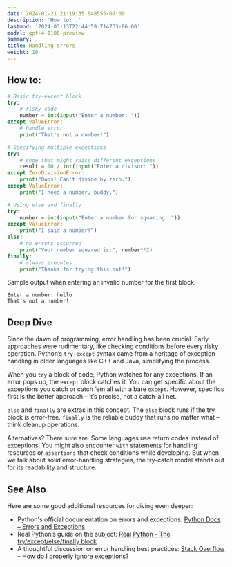 ```yaml
---
date: 2024-01-21 21:19:35.648555-07:00
description: 'How to: .'
lastmod: '2024-03-13T22:44:59.714733-06:00'
model: gpt-4-1106-preview
summary: .
title: Handling errors
weight: 16
---
```


## How to:
``` Python
# Basic try-except block
try:
    # risky code
    number = int(input("Enter a number: "))
except ValueError:
    # handle error
    print("That's not a number!")

# Specifying multiple exceptions
try:
    # code that might raise different exceptions
    result = 10 / int(input("Enter a divisor: "))
except ZeroDivisionError:
    print("Oops! Can't divide by zero.")
except ValueError:
    print("I need a number, buddy.")

# Using else and finally
try:
    number = int(input("Enter a number for squaring: "))
except ValueError:
    print("I said a number!")
else:
    # no errors occurred
    print("Your number squared is:", number**2)
finally:
    # always executes
    print("Thanks for trying this out!")
```

Sample output when entering an invalid number for the first block:
```
Enter a number: hello
That's not a number!
```

## Deep Dive
Since the dawn of programming, error handling has been crucial. Early approaches were rudimentary, like checking conditions before every risky operation. Python’s `try-except` syntax came from a heritage of exception handling in older languages like C++ and Java, simplifying the process.

When you `try` a block of code, Python watches for any exceptions. If an error pops up, the `except` block catches it. You can get specific about the exceptions you catch or catch ‘em all with a bare `except`. However, specifics first is the better approach – it’s precise, not a catch-all net.

`else` and `finally` are extras in this concept. The `else` block runs if the try block is error-free. `finally` is the reliable buddy that runs no matter what – think cleanup operations.

Alternatives? There sure are. Some languages use return codes instead of exceptions. You might also encounter `with` statements for handling resources or `assertions` that check conditions while developing. But when we talk about solid error-handling strategies, the try-catch model stands out for its readability and structure.

## See Also
Here are some good additional resources for diving even deeper:

- Python's official documentation on errors and exceptions: [Python Docs – Errors and Exceptions](https://docs.python.org/3/tutorial/errors.html)
- Real Python’s guide on the subject: [Real Python - The try/except/else/finally block](https://realpython.com/python-exceptions/)
- A thoughtful discussion on error handling best practices: [Stack Overflow – How do I properly ignore exceptions?](https://stackoverflow.com/questions/4990718/about-catching-any-exception)

